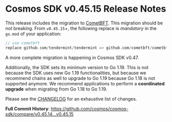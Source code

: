 # Cosmos SDK v0.45.15 Release Notes

This release includes the migration to [CometBFT](https://github.com/cometbft/cometbft/blob/v0.34.27/CHANGELOG.md#v03427). This migration should be not breaking.
From `v0.45.15`+, the following replace is *mandatory* in the `go.mod` of your application:

```go
// use cometbft
replace github.com/tendermint/tendermint => github.com/cometbft/cometbft v0.34.27
```

A more complete migration is happening in Cosmos SDK v0.47.

Additionally, the SDK sets its minimum version to Go 1.19.
This is not because the SDK uses new Go 1.19 functionalities, but because we recommend chains as well to upgrade to Go 1.19 because Go 1.18 is not supported anymore.
We recommend applications to perform a **coordinated upgrade** when migrating from Go 1.18 to Go 1.19.

Please see the [CHANGELOG](https://github.com/cosmos/cosmos-sdk/blob/release/v0.45.x/CHANGELOG.md) for an exhaustive list of changes.

**Full Commit History**: https://github.com/cosmos/cosmos-sdk/compare/v0.45.14...v0.45.15
